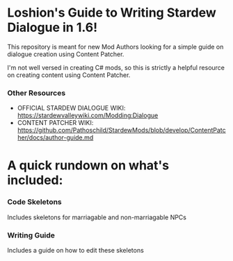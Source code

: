 # Loshion's Guide to Writing Stardew Dialogue in 1.6! 
This repository is meant for new Mod Authors looking for a simple guide on dialogue creation using Content Patcher. 

I'm not well versed in creating C# mods, so this is strictly a helpful resource on creating content using Content Patcher.

### Other Resources
- OFFICIAL STARDEW DIALOGUE WIKI: https://stardewvalleywiki.com/Modding:Dialogue
- CONTENT PATCHER WIKI: https://github.com/Pathoschild/StardewMods/blob/develop/ContentPatcher/docs/author-guide.md

# A quick rundown on what's included: 
### Code Skeletons
Includes skeletons for marriagable and non-marriagable NPCs
### Writing Guide
Includes a guide on how to edit these skeletons

